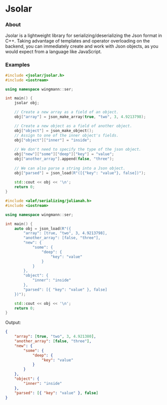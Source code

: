 # Jsolar

### About
Jsolar is a lightweight library for serializing/deserializing the Json format in C++.
Taking advantage of templates and operator overloading on the backend,
you can immediately create and work with Json objects, as you would expect from a language like JavaScript.

### Examples
```cpp
#include <jsolar/jsolar.h>
#include <iostream>

using namespace wingmann::ser;

int main() {
    jsolar obj;

    // Create a new array as a field of an object.
    obj["array"] = json_make_array(true, "two", 3, 4.9213798);

    // Create a new object as a field of another object.
    obj["object"] = json_make_object();
    // Assign to one of the inner object's fields.
    obj["object"]["inner"] = "inside";
    
    // We don't need to specify the type of the json object.
    obj["new"]["some"]["deep"]["key"] = "value";
    obj["another_array"].append(false, "three");
    
    // We can also parse a string into a Json object.
    obj["parsed"] = json_load(R"([{"key": "value"}, false])");
    
    std::cout << obj << '\n';
    return 0;
}
```

```cpp
#include <alef/serializing/julianah.h>
#include <iostream>

using namespace wingmann::ser;

int main() {
    auto obj = json_load(R"({
        "array": [true, "two", 3, 4.9213798],
        "another_array": [false, "three"],
        "new": {
            "some": {
                "deep": {
                    "key": "value"
                }
            }
        },
        "object": {
            "inner": "inside"
        },
        "parsed": [{ "key": "value" }, false]
    })");

    std::cout << obj << '\n';
    return 0;
}
```

Output:
```json
{
    "array": [true, "two", 3, 4.921380],
    "another_array": [false, "three"],
    "new": {
        "some": {
            "deep": {
                "key": "value"
            }
        }
    },
    "object": {
        "inner": "inside"
    },
    "parsed": [{ "key": "value" }, false]
}
```

[//]: # (### Additionally)

[//]: # (We do not have access to the colon &#40;:&#41; character in C++, so we cannot use that to seperate)

[//]: # (key-value pairs, but by using commas, we can achieve a similar effect.)

[//]: # (The other point you might notice, is that we have to explicitly create arrays.)

[//]: # (This is a limitation of C++'s operator overloading rules,)

[//]: # (so we cannot use the [] operator to define the array.)
